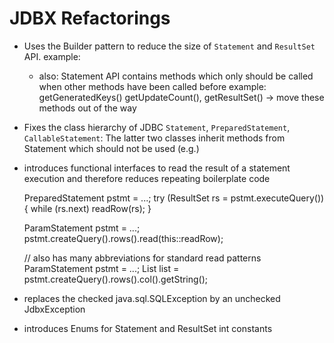 # JDBX Refactorings

* Uses the Builder pattern to reduce the size of `Statement` and `ResultSet` API.
	example:    
	
	- also: Statement API contains methods which only should be called when other methods have been called before
		example: getGeneratedKeys() getUpdateCount(), getResultSet() -> move these methods out of the way

* Fixes the class hierarchy of JDBC `Statement`, `PreparedStatement`, `CallableStatement`: 
	The latter two classes inherit methods from Statement which should not be used (e.g.)
	
* introduces functional interfaces to read the result of a statement execution and
	therefore reduces repeating boilerplate code
	
	PreparedStatement pstmt = ...;
	try (ResultSet rs = pstmt.executeQuery())
	{
		while (rs.next)
		    readRow(rs); 
	} 
	


   	ParamStatement pstmt = ...;
   	pstmt.createQuery().rows().read(this::readRow);
	    
	// also has many abbreviations for standard read patterns    
	ParamStatement pstmt = ...;
	List<String> list = pstmt.createQuery().rows().col().getString();

* replaces the checked java.sql.SQLException by an unchecked JdbxException 

* introduces Enums for Statement and ResultSet int constants
		